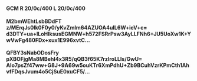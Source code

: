 #### GCM R 20/0c/400 L 20/0c/400
**M2bmWEhtLsbBDdFT**<br/>**z/MErqJs0lk0F0y0/yKvZmlm64AZUOA4uIL6W+ieV+c=**<br/>**d3DTY+ua+ILoHlksusEGMNW+h572FSRrPsw3AyLLFNh6+JU5UoXw1K+YwVwFg480FDx+xux1E996xvtC...**<br/><br/>
**QFBY3sNabODosFry**<br/>**pXBOFjgMa8MBehI4x3R5/qQB3f65K7rzIroLLls/GwU=**<br/>**AIo7psZf47ww+G8J+9A69w5ouKTr6XmPdhU+Zb9BCuhVzrKPmCth1AhvfFDqsJvum4o5CjSuE0xuCF5/...**
